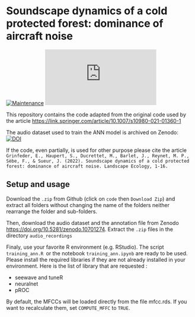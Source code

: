 # Soundscape dynamics of a cold protected forest: dominance of aircraft noise

[![Maintenance](https://img.shields.io/badge/Maintained%3F-yes-green.svg)](https://GitHub.com/Naereen/StrapDown.js/graphs/commit-activity)
[![Citation Badge](https://api.juleskreuer.eu/citation-badge.php?doi=10.1007/s10980-021-01360-1)](https://juleskreuer.eu/projekte/citation-badge/)

This repository contains the code adapted from the original code used by the article https://link.springer.com/article/10.1007/s10980-021-01360-1

The audio dataset used to train the ANN model is archived on Zenodo: [![DOI](https://zenodo.org/badge/DOI/10.5281/zenodo.10701274.svg)](https://doi.org/10.5281/zenodo.10701274)

If the code, even partially, is used for other purpose please cite the article 
`Grinfeder, E., Haupert, S., Ducrettet, M., Barlet, J., Reynet, M. P., Sèbe, F., & Sueur, J. (2022). Soundscape dynamics of a cold protected forest: dominance of aircraft noise. Landscape Ecology, 1-16.`

## Setup and usage

Download the `.zip` from Github (click on `code` then `Download Zip`) and extract all folders without changing the name of the folders neither rearrange the folder and sub-folders.

Then, download the audio dataset and the annotation file from Zenodo https://doi.org/10.5281/zenodo.10701274. Extract the `.zip` files in the directory `audio_recordings`

Finaly, use your favorite R environment (e.g. RStudio). The script `training_ann.R `or the notebook `training_ann.ipynb` are ready to be used. Please install the required libraries if they are not already installed in your environment. Here is the list of library that are requested :
* seewave and tuneR
* neuralnet
* pROC

By default, the MFCCs will be loaded directly from the file mfcc.rds. If you want to recalculate them, set `COMPUTE_MFFC` to `TRUE`.
